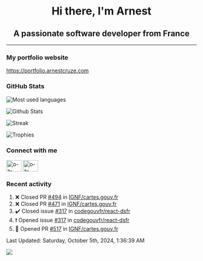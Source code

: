 <h1 align="center">Hi there, I'm Arnest</h1>
<h2 align="center">A passionate software developer from France</h2>

---

### My portfolio website

https://portfolio.arnestcruze.com

### GitHub Stats

![Most used languages](https://github-readme-stats.vercel.app/api/top-langs/?username=ocruze&langs_count=10&layout=compact&hide=tsql)

![Github Stats](https://github-readme-stats.vercel.app/api?username=ocruze&count_private=true&show_icons=true&title_color=fff&text_color=fff&bg_color=30,36d1dc,904e95)

![Streak](https://github-readme-streak-stats.herokuapp.com/?user=ocruze&)

![Trophies](https://github-profile-trophy.vercel.app/?username=ocruze)

### Connect with me

<p align="left">
  <a href="mailto:o.cruze@live.com" target="blank"><img align="center" src="https://upload.wikimedia.org/wikipedia/commons/d/df/Microsoft_Office_Outlook_%282018%E2%80%93present%29.svg" alt="o-a-cruze" height="30" width="40" /></a>
  <a href="https://linkedin.com/in/o-a-cruze" target="blank"><img align="center" src="https://raw.githubusercontent.com/rahuldkjain/github-profile-readme-generator/master/src/images/icons/Social/linked-in-alt.svg" alt="o-a-cruze" height="30" width="40" /></a>
</p>

### Recent activity

<!--RECENT_ACTIVITY:start-->
1. ❌ Closed PR [#494](https://github.com/IGNF/cartes.gouv.fr/pull/494) in [IGNF/cartes.gouv.fr](https://github.com/IGNF/cartes.gouv.fr)
2. ❌ Closed PR [#471](https://github.com/IGNF/cartes.gouv.fr/pull/471) in [IGNF/cartes.gouv.fr](https://github.com/IGNF/cartes.gouv.fr)
3. ✔️ Closed issue [#317](https://github.com/codegouvfr/react-dsfr/issues/317) in [codegouvfr/react-dsfr](https://github.com/codegouvfr/react-dsfr)
4. ❗️ Opened issue [#317](https://github.com/codegouvfr/react-dsfr/issues/317) in [codegouvfr/react-dsfr](https://github.com/codegouvfr/react-dsfr)
5. 💪 Opened PR [#517](https://github.com/IGNF/cartes.gouv.fr/pull/517) in [IGNF/cartes.gouv.fr](https://github.com/IGNF/cartes.gouv.fr)
<!--RECENT_ACTIVITY:end-->

<!--RECENT_ACTIVITY:last_update-->
Last Updated: Saturday, October 5th, 2024, 1:36:39 AM
<!--RECENT_ACTIVITY:last_update_end-->

[![](https://visitcount.itsvg.in/api?id=ocruze&label=Profile%20Views&pretty=false)](https://visitcount.itsvg.in)
